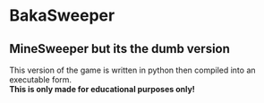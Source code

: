 # BakaSweeper
## MineSweeper but its the dumb version
This version of the game is written in python then compiled into an executable form.<br />
**This is only made for educational purposes only!**<br />
